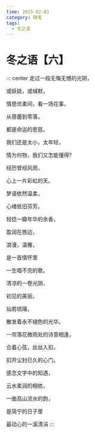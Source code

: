 ```yaml
---
time: 2015-02-03
category: 随笔
tags:
  - 冬之语
---
```


# 冬之语【六】

::: center
走过一段无悔无憾的光阴，

或妖娆，或缄默，

情思优柔间，看一场花事，

从蓓蕾到零落，

都是命运的恩慈。

我们还是太小，太年轻，

情为何物，我们又怎能懂得?

经历曾经风雨，

心上一片彩虹的天。

梦语依然温柔，

心绪依旧芬芳。

轻捻一瓣年华的余香，

盈润在唇边，

浪漫，温雅，

是一首情怀里

一生唱不完的歌。

清凉的一卷光阴，

初见的美丽，

灿若琉璃，

散发着永不褪色的光华。

一帘落花微雨处的诗意相逢，

合着心弦，丝丝入扣，

扣开尘封已久的心门。

感念文字中的知遇，

云水柔润的相依，

一曲高山流水的韵，

是简宁的日子里

最动心的一溪清涓
:::
